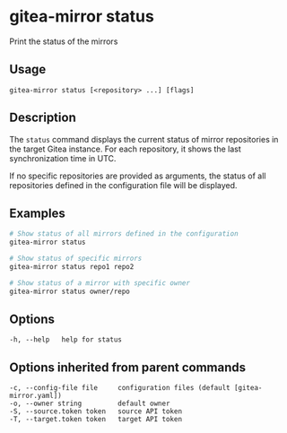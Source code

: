# gitea-mirror status

Print the status of the mirrors

## Usage

```
gitea-mirror status [<repository> ...] [flags]
```

## Description

The `status` command displays the current status of mirror repositories in the target Gitea instance. For each repository, it shows the last synchronization time in UTC.

If no specific repositories are provided as arguments, the status of all repositories defined in the configuration file will be displayed.

## Examples

```bash
# Show status of all mirrors defined in the configuration
gitea-mirror status

# Show status of specific mirrors
gitea-mirror status repo1 repo2

# Show status of a mirror with specific owner
gitea-mirror status owner/repo
```

## Options

```
-h, --help   help for status
```

## Options inherited from parent commands

```
-c, --config-file file     configuration files (default [gitea-mirror.yaml])
-o, --owner string         default owner
-S, --source.token token   source API token
-T, --target.token token   target API token
```
